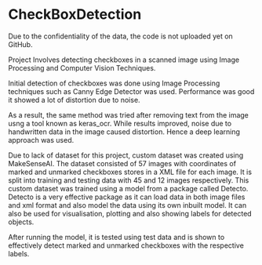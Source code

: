 # CheckBoxDetection

Due to the confidentiality of the data, the code is not uploaded yet on GitHub.

Project Involves detecting checkboxes in a scanned image using Image Processing and Computer Vision Techniques. 

Initial detection of checkboxes was done using Image Processing techniques such as Canny Edge Detector was used. Performance was good it showed a lot of distortion due to noise.

As a result, the same method was tried after removing text from the image usng a tool known as keras_ocr. While results improved, noise due to handwritten data in the image caused distortion. Hence a deep learning approach was used.

Due to lack of dataset for this project, custom dataset was created using MakeSenseAI. The dataset consisted of 57 images with coordinates of marked and unmarked checkboxes stores in a XML file for each image. It is split into training and testing data with 45 and 12 images respectively. This custom dataset was trained using a model from a package called Detecto. Detecto is a very effective package as it can load data in both image files and xml format and also model the data using its own inbuilt model. It can also be used for visualisation, plotting and also showing labels for detected objects.

After running the model, it is tested using test data and is shown to effectively detect marked and unmarked checkboxes with the respective labels.
